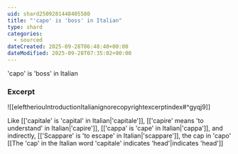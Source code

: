```yaml
---
uid: shard2509281448405580
title: "'capo' is 'boss' in Italian"
type: shard
categories:
  - sourced
dateCreated: 2025-09-28T06:48:40+00:00
dateModified: 2025-09-28T07:35:02+00:00
---
```

'capo' is 'boss' in Italian
### Excerpt
![[eleftheriouIntroductionItalianignorecopyrightexcerptindex#^gyqj9]]

Like [['capitale' is 'capital' in Italian|'capitale']], [['capire' means 'to understand' in Italian|'capire']], [['cappa' is 'cape' in Italian|'cappa']], and indirectly, [['Scappare' is 'to escape' in Italian|'scappare']], the cap in 'capo' [[The 'cap' in the Italian word 'capitale' indicates 'head'|indicates 'head']]